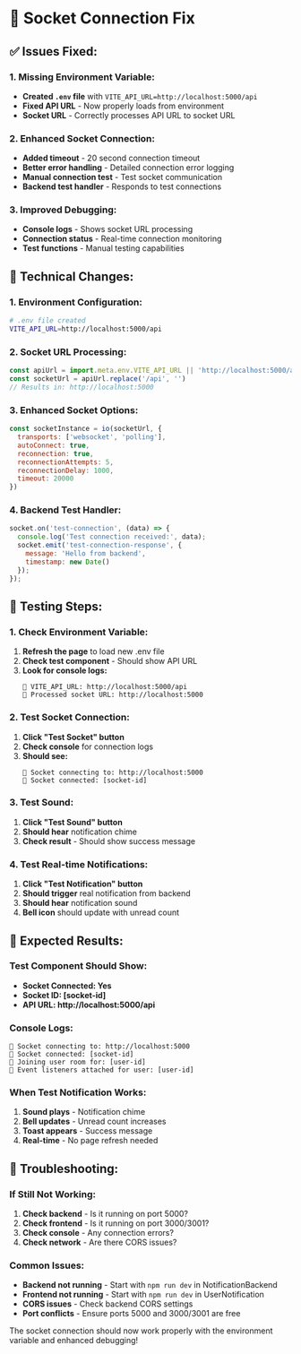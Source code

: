 # 🔔 Socket Connection Fix

## ✅ **Issues Fixed:**

### **1. Missing Environment Variable:**
- **Created `.env` file** with `VITE_API_URL=http://localhost:5000/api`
- **Fixed API URL** - Now properly loads from environment
- **Socket URL** - Correctly processes API URL to socket URL

### **2. Enhanced Socket Connection:**
- **Added timeout** - 20 second connection timeout
- **Better error handling** - Detailed connection error logging
- **Manual connection test** - Test socket communication
- **Backend test handler** - Responds to test connections

### **3. Improved Debugging:**
- **Console logs** - Shows socket URL processing
- **Connection status** - Real-time connection monitoring
- **Test functions** - Manual testing capabilities

## 🔧 **Technical Changes:**

### **1. Environment Configuration:**
```bash
# .env file created
VITE_API_URL=http://localhost:5000/api
```

### **2. Socket URL Processing:**
```javascript
const apiUrl = import.meta.env.VITE_API_URL || 'http://localhost:5000/api'
const socketUrl = apiUrl.replace('/api', '')
// Results in: http://localhost:5000
```

### **3. Enhanced Socket Options:**
```javascript
const socketInstance = io(socketUrl, {
  transports: ['websocket', 'polling'],
  autoConnect: true,
  reconnection: true,
  reconnectionAttempts: 5,
  reconnectionDelay: 1000,
  timeout: 20000
})
```

### **4. Backend Test Handler:**
```javascript
socket.on('test-connection', (data) => {
  console.log('Test connection received:', data);
  socket.emit('test-connection-response', { 
    message: 'Hello from backend', 
    timestamp: new Date() 
  });
});
```

## 🧪 **Testing Steps:**

### **1. Check Environment Variable:**
1. **Refresh the page** to load new .env file
2. **Check test component** - Should show API URL
3. **Look for console logs:**
   ```
   🔔 VITE_API_URL: http://localhost:5000/api
   🔔 Processed socket URL: http://localhost:5000
   ```

### **2. Test Socket Connection:**
1. **Click "Test Socket" button**
2. **Check console** for connection logs
3. **Should see:**
   ```
   🔔 Socket connecting to: http://localhost:5000
   🔔 Socket connected: [socket-id]
   ```

### **3. Test Sound:**
1. **Click "Test Sound" button**
2. **Should hear** notification chime
3. **Check result** - Should show success message

### **4. Test Real-time Notifications:**
1. **Click "Test Notification" button**
2. **Should trigger** real notification from backend
3. **Should hear** notification sound
4. **Bell icon** should update with unread count

## 🎯 **Expected Results:**

### **Test Component Should Show:**
- **Socket Connected: Yes**
- **Socket ID: [socket-id]**
- **API URL: http://localhost:5000/api**

### **Console Logs:**
```
🔔 Socket connecting to: http://localhost:5000
🔔 Socket connected: [socket-id]
🔔 Joining user room for: [user-id]
🔔 Event listeners attached for user: [user-id]
```

### **When Test Notification Works:**
1. **Sound plays** - Notification chime
2. **Bell updates** - Unread count increases
3. **Toast appears** - Success message
4. **Real-time** - No page refresh needed

## 🚨 **Troubleshooting:**

### **If Still Not Working:**
1. **Check backend** - Is it running on port 5000?
2. **Check frontend** - Is it running on port 3000/3001?
3. **Check console** - Any connection errors?
4. **Check network** - Are there CORS issues?

### **Common Issues:**
- **Backend not running** - Start with `npm run dev` in NotificationBackend
- **Frontend not running** - Start with `npm run dev` in UserNotification
- **CORS issues** - Check backend CORS settings
- **Port conflicts** - Ensure ports 5000 and 3000/3001 are free

The socket connection should now work properly with the environment variable and enhanced debugging!
